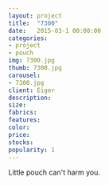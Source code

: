 ```yaml
---
layout: project
title:  "7300"
date:   2015-03-1 00:00:00
categories:
- project
- pouch
img: 7300.jpg
thumb: 7300.jpg
carousel:
- 7300.jpg
client: Eiger
description: 
size: 
fabrics:
features:
color: 
price:
stocks:
popularity: 1
---
```

Little pouch can't harm you.